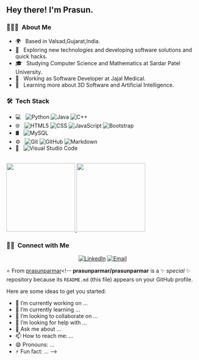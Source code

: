 
<h2> Hey there! I'm Prasun.</h2>

<h3> 👨🏻‍💻 &nbsp;About Me </h3>

- 🌍 &nbsp; Based in Valsad,Gujarat,India.
- 🤔 &nbsp; Exploring new technologies and developing software solutions and quick hacks.
- 🎓 &nbsp; Studying Computer Science and Mathematics at Sardar Patel University.
- 💼 &nbsp; Working as Software Developer at Jajal Medical.
- 🌱 &nbsp; Learning more about 3D Software and Artificial Intelligence.

<h3> 🛠 &nbsp;Tech Stack</h3>

- 💻 &nbsp;
  ![Python](https://img.shields.io/badge/-Python-333333?style=flat&logo=python)
  ![Java](https://img.shields.io/badge/-Java-333333?style=flat&logo=Java&logoColor=007396)
  ![C++](https://img.shields.io/badge/-C++-333333?style=flat&logo=C%2B%2B&logoColor=00599C)
- 🌐 &nbsp;
  ![HTML5](https://img.shields.io/badge/-HTML5-333333?style=flat&logo=HTML5)
  ![CSS](https://img.shields.io/badge/-CSS-333333?style=flat&logo=CSS3&logoColor=1572B6)
  ![JavaScript](https://img.shields.io/badge/-JavaScript-333333?style=flat&logo=javascript)
  ![Bootstrap](https://img.shields.io/badge/-Bootstrap-333333?style=flat&logo=bootstrap&logoColor=563D7C)
- 🛢 &nbsp;
  ![MySQL](https://img.shields.io/badge/-MySQL-333333?style=flat&logo=mysql)
- ⚙️ &nbsp;
  ![Git](https://img.shields.io/badge/-Git-333333?style=flat&logo=git)
  ![GitHub](https://img.shields.io/badge/-GitHub-333333?style=flat&logo=github)
  ![Markdown](https://img.shields.io/badge/-Markdown-333333?style=flat&logo=markdown)
- 🔧 &nbsp;
  ![Visual Studio Code](https://img.shields.io/badge/-Visual%20Studio%20Code-333333?style=flat&logo=visual-studio-code&logoColor=007ACC)

<br/>

<a href="https://github.com/AVS1508">
  <img height="180em" src="https://github-readme-stats.vercel.app/api?username=prasunparmar&theme=buefy&show_icons=true" />
  <img height="180em" src="https://github-readme-stats.vercel.app/api/top-langs/?username=prasunparmar&theme=buefy&layout=compact" />
</a>

<br/>

<h3> 🤝🏻 &nbsp;Connect with Me </h3>

<p align="center">
<a href="https://www.linkedin.com/in/prasun-parmar/"><img alt="LinkedIn" src="https://img.shields.io/badge/LinkedIn-Prasun%20Parmar-blue?style=flat-square&logo=linkedin"></a>
<a href="mailto:prasunparmar2812@gmail.com"><img alt="Email" src="https://img.shields.io/badge/Email-prasunparmar2812@gmail.com-blue?style=flat-square&logo=gmail"></a>
</p>

⭐️ From [prasunparmar](https://github.com/prasunparmar)<!--
**prasunparmar/prasunparmar** is a ✨ _special_ ✨ repository because its `README.md` (this file) appears on your GitHub profile.

Here are some ideas to get you started:

- 🔭 I’m currently working on ...
- 🌱 I’m currently learning ...
- 👯 I’m looking to collaborate on ...
- 🤔 I’m looking for help with ...
- 💬 Ask me about ...
- 📫 How to reach me: ...
- 😄 Pronouns: ...
- ⚡ Fun fact: ...
-->
